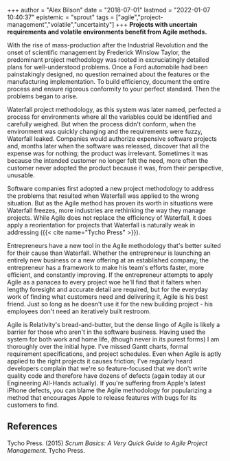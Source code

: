 +++
author = "Alex Bilson"
date = "2018-07-01"
lastmod = "2022-01-07 10:40:37"
epistemic = "sprout"
tags = ["agile","project-management","volatile","uncertainty"]
+++
**Projects with uncertain requirements and volatile environments benefit from Agile methods.**

With the rise of mass-production after the Industrial Revolution and the onset of scientific management by Frederick Winslow Taylor, the predominant project methodology was rooted in excruciatingly detailed plans for well-understood problems. Once a Ford automobile had been painstakingly designed, no question remained about the features or the manufacturing implementation. To build efficiency, document the entire process and ensure rigorous conformity to your perfect standard. Then the problems began to arise.

Waterfall project methodology, as this system was later named, perfected a process for environments where all the variables could be identified and carefully weighed. But when the process didn't conform, when the environment was quickly changing and the requirements were fuzzy, Waterfall leaked. Companies would authorize expensive software projects and, months later when the software was released, discover that all the expense was for nothing; the product was irrelevant. Sometimes it was because the intended customer no longer felt the need, more often the customer never adopted the product because it was, from their perspective, unusable.

Software companies first adopted a new project methodology to address the problems that resulted when Waterfall was applied to the wrong situation. But as the Agile method has proven its worth in situations were Waterfall freezes, more industries are rethinking the way they manage projects. While Agile does not replace the efficiency of Waterfall, it does apply a reorientation for projects that Waterfall is naturally weak in addressing ({{< cite name="Tycho Press" >}}).

Entrepreneurs have a new tool in the Agile methodology that's better suited for their cause than Waterfall. Whether the entrepreneur is launching an entirely new business or a new offering at an established company, the entrepreneur has a framework to make his team's efforts faster, more efficient, and constantly improving. If the entrepreneur attempts to apply Agile as a panacea to every project woe he'll find that it falters when lengthy foresight and accurate detail are required, but for the everyday work of finding what customers need and delivering it, Agile is his best friend. Just so long as he doesn't use it for the new building project - his employees don't need an iteratively built restroom.

Agile is Relativity's bread-and-butter, but the dense lingo of Agile is likely a barrier for those who aren't in the software business. Having used the system for both work and home life, (though never in its purest forms) I am thoroughly over the initial hype. I've missed Gantt charts, formal requirement specifications, and project schedules. Even when Agile is aptly applied to the right projects it causes friction; I've regularly heard developers complain that we're so feature-focused that we don't write quality code and therefore have dozens of defects (again today at our Engineering All-Hands actually). If you're suffering from Apple's latest iPhone defects, you can blame the Agile methodology for popularizing a method that encourages Apple to release features with bugs for its customers to find.

## References

Tycho Press. (2015) _Scrum Basics: A Very Quick Guide to Agile Project Management_. Tycho Press.
